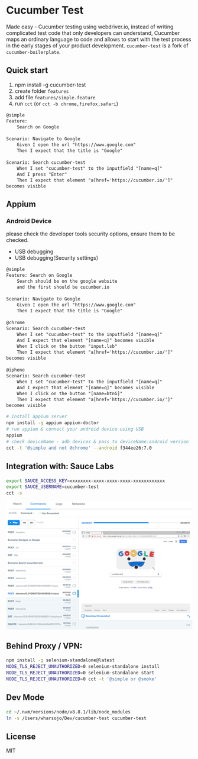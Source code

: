 # Cucumber Test

Made easy - Cucumber testing using webdriver.io, instead of writing complicated
test code that only developers can understand, Cucumber maps an ordinary
language to code and allows to start with the test process in the early stages
of your product development. `cucumber-test` is a fork of
`cucumber-boilerplate`.

## Quick start

1. npm install -g cucumber-test
2. create folder `features`
3. add file `features/simple.feature`
4. run `cct` (or `cct -b chrome,firefox,safari`)

```cucumber
@simple
Feature:
    Search on Google

Scenario: Navigate to Google
    Given I open the url "https://www.google.com"
    Then I expect that the title is "Google"

Scenario: Search cucumber-test
    When I set "cucumber-test" to the inputfield "[name=q]"
    And I press "Enter"
    Then I expect that element "a[href='https://cucumber.io/']" becomes visible
```
## Appium
### Android Device
please check the developer tools security options, ensure them to be checked.
* USB debugging
* USB debugging(Security settings)

```cucumber
@simple
Feature: Search on Google
    Search should be on the google website
    and the first should be cucumber.io

Scenario: Navigate to Google
    Given I open the url "https://www.google.com"
    Then I expect that the title is "Google"

@chrome
Scenario: Search cucumber-test
    When I set "cucumber-test" to the inputfield "[name=q]"
    And I expect that element "[name=q]" becomes visible
    When I click on the button "input.lsb"
    Then I expect that element "a[href='https://cucumber.io/']" becomes visible

@iphone
Scenario: Search cucumber-test
    When I set "cucumber-test" to the inputfield "[name=q]"
    And I expect that element "[name=q]" becomes visible
    When I click on the button "[name=btnG]"
    Then I expect that element "a[href='https://cucumber.io/']" becomes visible
```
```bash
# Install appium server
npm install -g appium appium-doctor
# run appium & connect your android device using USB
appium
# check deviceName - adb devices & pass to deviceName:android version
cct -t '@simple and not @chrome' --android f344ee26:7.0
```

## Integration with: Sauce Labs

```bash
export SAUCE_ACCESS_KEY=xxxxxxxx-xxxx-xxxx-xxxx-xxxxxxxxxxxx
export SAUCE_USERNAME=cucumber-test
cct -s
```

![alt #D Saucelabs](docs/saucelabs.png)

## Behind Proxy / VPN:

```bash
npm install -g selenium-standalone@latest
NODE_TLS_REJECT_UNAUTHORIZED=0 selenium-standalone install
NODE_TLS_REJECT_UNAUTHORIZED=0 selenium-standalone start
NODE_TLS_REJECT_UNAUTHORIZED=0 cct -t '@simple or @smoke'
```

## Dev Mode

```bash
cd ~/.nvm/versions/node/v8.8.1/lib/node_modules
ln -s /Users/wharsojo/Dev/cucumber-test cucumber-test
```

## License

MIT
